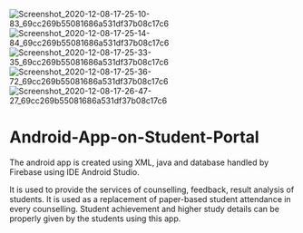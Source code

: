 ![Screenshot_2020-12-08-17-25-10-83_69cc269b55081686a531df37b08c17c6](https://user-images.githubusercontent.com/77850791/126898058-0f0a1997-7ccd-4d9d-8d3a-c29865ccc5b4.jpg)
![Screenshot_2020-12-08-17-25-14-84_69cc269b55081686a531df37b08c17c6](https://user-images.githubusercontent.com/77850791/126898061-dae0c8a0-6da8-4cc5-98ec-8cb05b977f84.jpg)
![Screenshot_2020-12-08-17-25-33-35_69cc269b55081686a531df37b08c17c6](https://user-images.githubusercontent.com/77850791/126898068-f1184978-46f0-488a-85fb-67aa0ee66bba.jpg)
![Screenshot_2020-12-08-17-25-36-72_69cc269b55081686a531df37b08c17c6](https://user-images.githubusercontent.com/77850791/126898070-fb2cb7cc-342a-4853-9965-c8b8c83b9b17.jpg)
![Screenshot_2020-12-08-17-26-47-27_69cc269b55081686a531df37b08c17c6](https://user-images.githubusercontent.com/77850791/126898072-259797c3-561f-428c-a792-41b97302ab5f.jpg)
# Android-App-on-Student-Portal
The android app is created using XML, java and database handled by Firebase using IDE Android Studio.

It is used to provide the services of counselling, feedback, result analysis of students. It is
used as a replacement of paper-based student attendance in every counselling. Student
achievement and higher study details can be properly given by the students using this
app.

